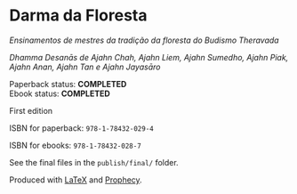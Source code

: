 
Darma da Floresta
==============

*Ensinamentos de mestres da tradição da floresta do Budismo Theravada*

*Dhamma Desanās de Ajahn Chah, Ajahn Liem, Ajahn Sumedho, Ajahn Piak, Ajahn Anan, Ajahn Tan e Ajahn Jayasāro*

Paperback status: **COMPLETED**  
Ebook status: **COMPLETED**

First edition

ISBN for paperback: `978-1-78432-029-4`

ISBN for ebooks: `978-1-78432-028-7`

See the final files in the `publish/final/` folder.

Produced with [LaTeX](http://latex-project.org/) and [Prophecy](https://github.com/profound-labs/prophecy).

